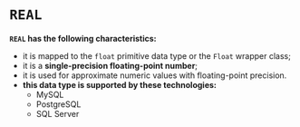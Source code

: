 # `REAL`
**`REAL` has the following characteristics:**
- it is mapped to the `float` primitive data type or the `Float` wrapper class;
- it is a **single-precision floating-point number**;
- it is used for approximate numeric values with floating-point precision.
- **this data type is supported by these technologies:**
    - MySQL
    - PostgreSQL
    - SQL Server